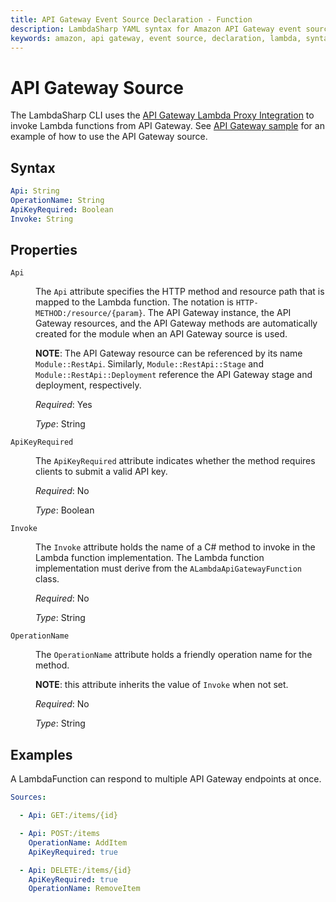 ```yaml
---
title: API Gateway Event Source Declaration - Function
description: LambdaSharp YAML syntax for Amazon API Gateway event source
keywords: amazon, api gateway, event source, declaration, lambda, syntax, yaml, cloudformation
---
```

# API Gateway Source

The LambdaSharp CLI uses the [API Gateway Lambda Proxy Integration](https://docs.aws.amazon.com/apigateway/latest/developerguide/set-up-lambda-proxy-integrations.html#api-gateway-create-api-as-simple-proxy) to invoke Lambda functions from API Gateway. See [API Gateway sample](https://github.com/LambdaSharp/LambdaSharpTool/tree/master/Samples/ApiSample/) for an example of how to use the API Gateway source.

## Syntax

```yaml
Api: String
OperationName: String
ApiKeyRequired: Boolean
Invoke: String
```

## Properties
<dl>

<dt><code>Api</code></dt>
<dd>

The <code>Api</code> attribute specifies the HTTP method and resource path that is mapped to the Lambda function. The notation is <span style="white-space: nowrap"><code>HTTP-METHOD:/resource/{param}</code></span>. The API Gateway instance, the API Gateway resources, and the API Gateway methods are automatically created for the module when an API Gateway source is used.

<b>NOTE</b>: The API Gateway resource can be referenced by its name `Module::RestApi`. Similarly, `Module::RestApi::Stage` and `Module::RestApi::Deployment` reference the API Gateway stage and deployment, respectively.

<i>Required</i>: Yes

<i>Type</i>: String
</dd>

<dt><code>ApiKeyRequired</code></dt>
<dd>

The <code>ApiKeyRequired</code> attribute indicates whether the method requires clients to submit a valid API key.

<i>Required</i>: No

<i>Type</i>: Boolean
</dd>

<dt><code>Invoke</code></dt>
<dd>

The <code>Invoke</code> attribute holds the name of a C# method to invoke in the Lambda function implementation. The Lambda function implementation must derive from the <code>ALambdaApiGatewayFunction</code> class.

<i>Required</i>: No

<i>Type</i>: String
</dd>

<dt><code>OperationName</code></dt>
<dd>

The <code>OperationName</code> attribute holds a friendly operation name for the method.

<b>NOTE</b>: this attribute inherits the value of <code>Invoke</code> when not set.

<i>Required</i>: No

<i>Type</i>: String
</dd>

</dl>

## Examples

A LambdaFunction can respond to multiple API Gateway endpoints at once.

```yaml
Sources:

  - Api: GET:/items/{id}

  - Api: POST:/items
    OperationName: AddItem
    ApiKeyRequired: true

  - Api: DELETE:/items/{id}
    ApiKeyRequired: true
    OperationName: RemoveItem
```
